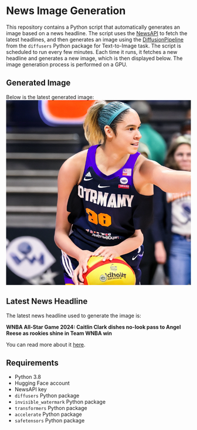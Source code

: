 # News Image Generation
This repository contains a Python script that automatically generates an image based on a news headline. The script uses the [NewsAPI](https://newsapi.org/) to fetch the latest headlines, and then generates an image using the [DiffusionPipeline](https://github.com/huggingface/diffusers) from the `diffusers` Python package for Text-to-Image task.
The script is scheduled to run every few minutes. Each time it runs, it fetches a new headline and generates a new image, which is then displayed below. The image generation process is performed on a GPU.

## Generated Image
Below is the latest generated image:
![Generated Image](image.png)

## Latest News Headline
The latest news headline used to generate the image is:

**WNBA All-Star Game 2024: Caitlin Clark dishes no-look pass to Angel Reese as rookies shine in Team WNBA win**

You can read more about it [here](https://news.google.com/rss/articles/CBMijwFodHRwczovL3d3dy5jYnNzcG9ydHMuY29tL3duYmEvbmV3cy93bmJhLWFsbC1zdGFyLWdhbWUtMjAyNC1jYWl0bGluLWNsYXJrLWRpc2hlcy1uby1sb29rLXBhc3MtdG8tYW5nZWwtcmVlc2UtYXMtcm9va2llcy1zaGluZS1pbi10ZWFtLXduYmEtd2luL9IBkwFodHRwczovL3d3dy5jYnNzcG9ydHMuY29tL3duYmEvbmV3cy93bmJhLWFsbC1zdGFyLWdhbWUtMjAyNC1jYWl0bGluLWNsYXJrLWRpc2hlcy1uby1sb29rLXBhc3MtdG8tYW5nZWwtcmVlc2UtYXMtcm9va2llcy1zaGluZS1pbi10ZWFtLXduYmEtd2luL2FtcC8?oc=5).

## Requirements
- Python 3.8
- Hugging Face account
- NewsAPI key
- `diffusers` Python package
- `invisible_watermark` Python package
- `transformers` Python package
- `accelerate` Python package
- `safetensors` Python package
